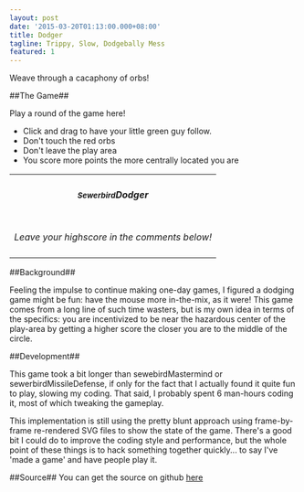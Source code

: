 ```yaml
---
layout: post
date: '2015-03-20T01:13:00.000+08:00'
title: Dodger
tagline: Trippy, Slow, Dodgebally Mess
featured: 1
---
```


Weave through a cacaphony of orbs!

##The Game##

Play a round of the game here! 

- Click and drag to have your little green guy follow. 
- Don't touch the red orbs
- Don't leave the play area
- You score more points the more centrally located you are

<table class="table-bordered" width="50%">
  <tbody>
    <tr>
      <td align="center">
        <h5><small>Sewerbird</small>Dodger</h5>
      </td>
    </tr>
    <tr>
      <td>
        <div id="display"></div>
      </td>
    </tr>
    <tr>
      <td>
        <p class="text-info bg-info text-center"><i>Leave your highscore in the comments below!</i></p>
      </td>
    </tr>
    <tr>
      <td id="scoreboard">
      </td>
    </tr>
  </tbody>
</table>


##Background##

Feeling the impulse to continue making one-day games, I figured a dodging game might be fun: have the mouse more in-the-mix, as it were! This game comes from a long line of such time wasters, but is my own idea in terms of the specifics: you are incentivized to be near the hazardous center of the play-area by getting a higher score the closer you are to the middle of the circle.

##Development##

This game took a bit longer than sewebirdMastermind or sewerbirdMissileDefense, if only for the fact that I actually found it quite fun to play, slowing my coding. That said, I probably spent 6 man-hours coding it, most of which tweaking the gameplay.

This implementation is still using the pretty blunt approach using frame-by-frame re-rendered SVG files to show the state of the game. There's a good bit I could do to improve the coding style and performance, but the whole point of these things is to hack something together quickly... to say I've 'made a game' and have people play it.

##Source##
You can get the source on github [here](https://github.com/sewerbird/Dodger)

<script type='text/javascript' src="https://cdn.firebase.com/js/client/2.2.3/firebase.js"></script>
<script type='text/javascript' src="/scripts/dodger/lib/lodash.js"></script>
<script type='text/javascript' src="/scripts/dodger/client.js"></script>
<script>
    run("display","scoreboard")
</script>
